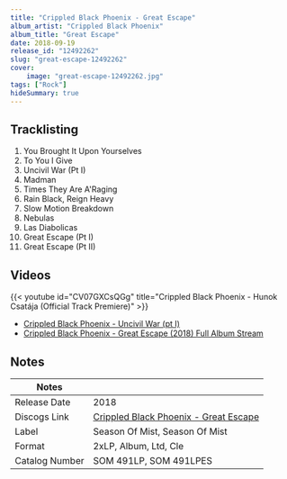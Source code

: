 ```yaml
---
title: "Crippled Black Phoenix - Great Escape"
album_artist: "Crippled Black Phoenix"
album_title: "Great Escape"
date: 2018-09-19
release_id: "12492262"
slug: "great-escape-12492262"
cover:
    image: "great-escape-12492262.jpg"
tags: ["Rock"]
hideSummary: true
---
```


## Tracklisting
1. You Brought It Upon Yourselves
2. To You I Give
3. Uncivil War (Pt I)
4. Madman
5. Times They Are A'Raging
6. Rain Black, Reign Heavy
7. Slow Motion Breakdown
8. Nebulas
9. Las Diabolicas
10. Great Escape (Pt I)
11. Great Escape (Pt II)

## Videos
{{< youtube id="CV07GXCsQGg" title="Crippled Black Phoenix - Hunok Csatája (Official Track Premiere)" >}}
- [Crippled Black Phoenix - Uncivil War (pt I)](https://www.youtube.com/watch?v=sF2xgZWPcHs)
- [Crippled Black Phoenix - Great Escape (2018) Full Album Stream](https://www.youtube.com/watch?v=C0KCueuqvt8)

## Notes

| Notes          |             |
| ---------------| ----------- |
| Release Date   | 2018 |
| Discogs Link   | [Crippled Black Phoenix - Great Escape](https://www.discogs.com/release/12492262) |
| Label          | Season Of Mist, Season Of Mist |
| Format         | 2xLP, Album, Ltd, Cle |
| Catalog Number | SOM 491LP, SOM 491LPES |

